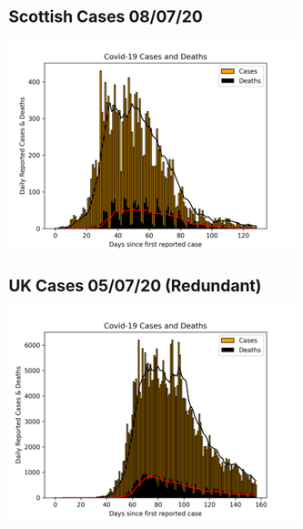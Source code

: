 # Scottish Cases 08/07/20
![alt](scottish_cases.png)

# UK Cases 05/07/20 (Redundant)
![alt](uk_cases.png)
